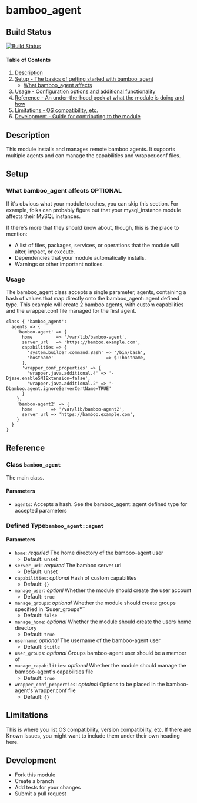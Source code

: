 # bamboo_agent

## Build Status
[![Build Status](https://travis-ci.org/knuedge/bamboo_agent.svg?branch=master)](https://travis-ci.org/knuedge/bamboo_agent)

#### Table of Contents

1. [Description](#description)
1. [Setup - The basics of getting started with bamboo_agent](#setup)
    * [What bamboo_agent affects](#what-bamboo_agent-affects)
1. [Usage - Configuration options and additional functionality](#usage)
1. [Reference - An under-the-hood peek at what the module is doing and how](#reference)
1. [Limitations - OS compatibility, etc.](#limitations)
1. [Development - Guide for contributing to the module](#development)

## Description

This module installs and manages remote bamboo agents. It supports multiple agents and can manage the capabilities and wrapper.conf files.

## Setup

### What bamboo_agent affects **OPTIONAL**

If it's obvious what your module touches, you can skip this section. For
example, folks can probably figure out that your mysql_instance module affects
their MySQL instances.

If there's more that they should know about, though, this is the place to mention:

* A list of files, packages, services, or operations that the module will alter,
  impact, or execute.
* Dependencies that your module automatically installs.
* Warnings or other important notices.

### Usage

The bamboo_agent class accepts a single parameter, agents, containing a hash of values that map directly onto the bamboo_agent::agent defined type. This example will create 2 bamboo agents, with custom capabilities and the wrapper.conf file managed for the first agent.

```
class { 'bamboo_agent':
  agents => {
    'bamboo-agent' => {
      home         => '/var/lib/bamboo-agent',
      server_url   => 'https://bamboo.example.com',
      capabilities => {
        'system.builder.command.Bash' => '/bin/bash',
        'hostname'                    => $::hostname,
      },
      'wrapper_conf_properties' => {
        'wrapper.java.additional.4' => '-Djsse.enableSNIExtension=false',
        'wrapper.java.additional.2' => '-Dbamboo.agent.ignoreServerCertName=TRUE'
      }
    },
    'bamboo-agent2' => {
      home       => '/var/lib/bamboo-agent2',
      server_url => 'https://bamboo.example.com',
    }
  }
}
```



## Reference

### Class `bamboo_agent` 
The main class.
#### Parameters
* `agents`: Accepts a hash. See the bamboo_agent::agent defined type for accepted parameters

### Defined Type`bamboo_agent::agent`
#### Parameters
* `home`: *requried* The home directory of the bamboo-agent user
    - Default: unset
* `server_url`: *required* The bamboo server url
    - Default: unset
* `capabilities`: *optional* Hash of custom capabilites
    - Default: `{}`
* `manage_user`: *optionl* Whether the module should create the user account
    - Default: `true`
* `manage_groups`: *optional* Whether the module should create groups specified in `$user_groups*``
    - Default: `false`
* `manage_home`: *optional* Whether the module should create the users home directory
    - Default: `true`
* `username`: *optional* The username of the bamboo-agent user
    - Default: `$title`
* `user_groups`: *optional* Groups bamboo-agent user should be a member of
* `manage_capabilities`: *optional* Whether the module should manage the bamboo-agent's capabilities file
    - Default: `true` 
* `wrapper_conf_properties`: *optoinal* Options to be placed in the bamboo-agent's wrapper.conf file
    - Default: `{}`

## Limitations

This is where you list OS compatibility, version compatibility, etc. If there
are Known Issues, you might want to include them under their own heading here.

## Development

- Fork this module
- Create a branch
- Add tests for your changes
- Submit a pull request


